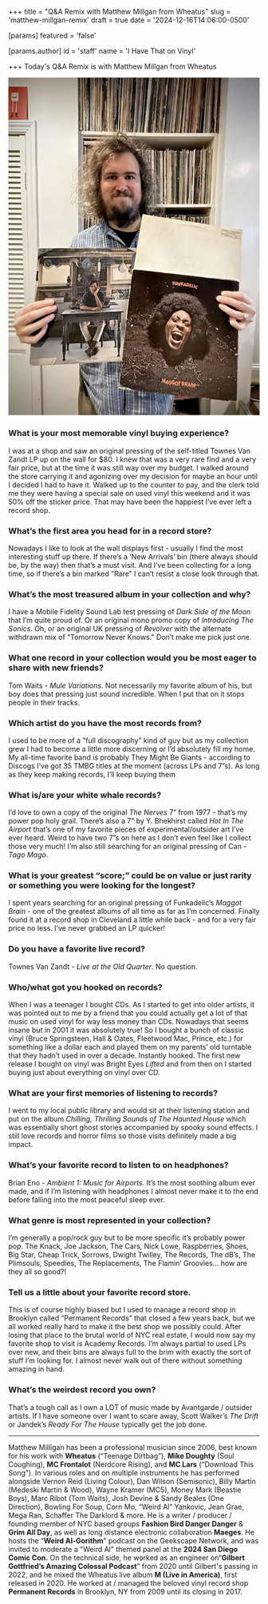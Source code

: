 +++
title = "Q&A Remix with Matthew Millgan from Wheatus"
slug = 'matthew-millgan-remix'
draft = true
date = '2024-12-16T14:06:00-0500'

[params]
  featured = 'false'

  [params.author]
    id = 'staff'
    name = 'I Have That on Vinyl'

+++
Today's Q&A Remix is with Matthew Millgan from Wheatus

![img-1734375961641126000.png](./img-1734375961641126000.png)

### What is your most memorable vinyl buying experience?

I was at a shop and saw an original pressing of the self-titled Townes Van Zandt
LP up on the wall for $80.  I knew that was a very rare find and a very fair
price, but at the time it was still way over my budget. I walked around the
store carrying it and agonizing over my decision for maybe an hour until I
decided I had to have it.  Walked up to the counter to pay, and the clerk told
me they were having a special sale on used vinyl this weekend and it was 50% off
the sticker price.  That may have been the happiest I’ve ever left a record
shop.

### What’s the first area you head for in a record store?

Nowadays I like to look at the wall displays first - usually I find the most
interesting stuff up there. If there’s a ‘New Arrivals’ bin (there always should
be, by the way) then that’s a must visit.  And I’ve been collecting for a long
time, so if there’s a bin marked “Rare” I can’t resist a close look through
that.

### What’s the most treasured album in your collection and why?

I have a Mobile Fidelity Sound Lab test pressing of *Dark Side of the Moon* that
I’m quite proud of. Or an original mono promo copy of *Introducing The Sonics.*
Oh, or an original UK pressing of *Revolver* with the alternate withdrawn mix of
"Tomorrow Never Knows."  Don’t make me pick just one.

### What one record in your collection would you be most eager to share with new friends?

Tom Waits - *Mule Variations*.  Not necessarily my favorite album of his, but
boy does that pressing just sound incredible.  When I put that on it stops
people in their tracks.

### Which artist do you have the most records from?

I used to be more of a “full discography” kind of guy but as my collection grew
I had to become a little more discerning or I’d absolutely fill my home. My
all-time favorite band is probably They Might Be Giants - according to Discogs
I’ve got 35 TMBG titles at the moment (across LPs and 7”s).  As long as they
keep making records, I’ll keep buying them

### What is/are your white whale records?

I’d love to own a copy of the original *The Nerves* 7” from 1977 - that’s my
power pop holy grail. There’s also a 7” by Y. Bhekhirst called *Hot In The
Airport* that’s one of my favorite pieces of experimental/outsider art I’ve ever
heard.  Weird to have two 7”s on here as I don’t even feel like I collect those
very much!  I’m also still searching for an original pressing of Can - *Tago
Mago*.  

### What is your greatest “score;” could be on value or just rarity or something you were looking for the longest?

I spent years searching for an original pressing of Funkadelic’s *Maggot Brain* -
one of the greatest albums of all time as far as I’m concerned.  Finally found
it at a record shop in Cleveland a little while back - and for a very fair price
no less.  I’ve never grabbed an LP quicker!

### Do you have a favorite live record?

Townes Van Zandt - *Live at the Old Quarter*.  No question.

### Who/what got you hooked on records?

When I was a teenager I bought CDs. As I started to get into older artists, it
was pointed out to me by a friend that you could actually get a lot of that
music on used vinyl for way less money than CDs.  Nowadays that seems insane but
in 2001 it was absolutely true!  So I bought a bunch of classic vinyl (Bruce
Springsteen, Hall & Oates, Fleetwood Mac, Prince, etc.) for something like a
dollar each and played them on my parents’ old turntable that they hadn’t used
in over a decade.  Instantly hooked.  The first new release I bought on vinyl
was Bright Eyes *Lifted* and from then on I started buying just about everything
on vinyl over CD.

### What are your first memories of listening to records?

I went to my local public library and would sit at their listening station and
put on the album *Chilling, Thrilling Sounds of The Haunted House* which was
essentially short ghost stories accompanied by spooky sound effects. I still
love records and horror films so those visits definitely made a big impact.

### What’s your favorite record to listen to on headphones?

Brian Eno - *Ambient 1: Music for Airports*.  It’s the most soothing album ever
made, and if I’m listening with headphones I almost never make it to the end
before falling into the most peaceful sleep ever.

### What genre is most represented in your collection?

I’m generally a pop/rock guy but to be more specific it’s probably power pop.
The Knack, Joe Jackson, The Cars, Nick Lowe, Raspberries, Shoes, Big Star, Cheap
Trick, Sorrows, Dwight Twilley, The Records, The dB’s, The Plimsouls, Speedies,
The Replacements, The Flamin’ Groovies… how are they all so good?!

### Tell us a little about your favorite record store.

This is of course highly biased but I used to manage a record shop in Brooklyn
called “Permanent Records” that closed a few years back, but we all worked
really hard to make it the best shop we possibly could. After losing that place
to the brutal world of NYC real estate, I would now say my favorite shop to
visit is Academy Records.  I’m always partial to used LPs over new, and their
bins are always full to the brim with exactly the sort of stuff I’m looking for.
I almost never walk out of there without something amazing in hand.

### What’s the weirdest record you own?

That’s a tough call as I own a LOT of music made by Avantgarde / outsider
artists.  If I have someone over I want to scare away, Scott Walker’s *The
Drift* or Jandek’s *Ready For The House* typically get the job done. 

---

Matthew Milligan has been a professional musician since 2006, best known for his
work with **Wheatus** (“Teenage Dirtbag”), **Mike Doughty** (Soul Coughing),
**MC Frontalot** (Nerdcore Rising), and **MC Lars** (“Download This Song”).  In
various roles and on multiple instruments he has performed alongside Vernon Reid
(Living Colour), Dan Wilson (Semisonic), Billy Martin (Medeski Martin & Wood),
Wayne Kramer (MC5), Money Mark (Beastie Boys), Marc Ribot (Tom Waits), Josh
Devine & Sandy Beales (One Direction), Bowling For Soup, Corn Mo, “Weird Al”
Yankovic, Jean Grae, Mega Ran, Schaffer The Darklord & more.  He is a writer /
producer / founding member of NYC based groups **Fashion Bird Danger Danger** &
**Grim All Day**, as well as long distance electronic collaboration **Maeges**.
He hosts the “**Weird Al-Gorithm**” podcast on the Geekscape Network, and was
invited to moderate a "Weird Al" themed panel at the **2024 San Diego Comic
Con.** On the technical side, he worked as an engineer on“**Gilbert Gottfried’s
Amazing Colossal Podcast**” from 2020 until Gilbert's passing in 2022, and he
mixed the Wheatus live album **M (Live in America)**, first released in 2020.
He worked at / managed the beloved vinyl record shop **Permanent Records** in
Brooklyn, NY from 2009 until its closing in 2017.
